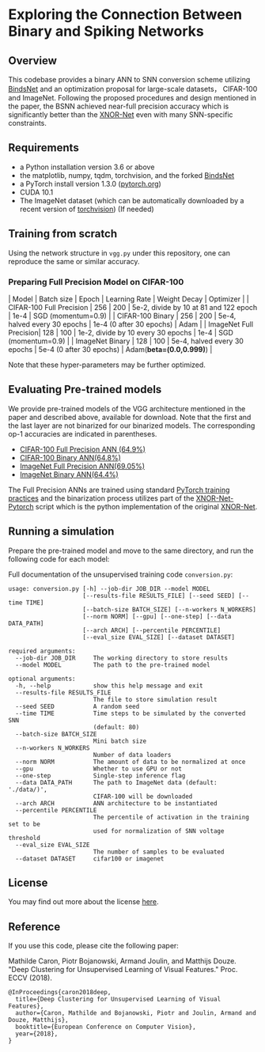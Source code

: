 # Exploring the Connection Between Binary and Spiking Networks

## Overview
This codebase provides a binary ANN to SNN conversion scheme utilizing [BindsNet](https://github.com/BindsNET/bindsnet) and an optimization proposal for large-scale datasets， CIFAR-100 and ImageNet. Following the proposed procedures and design mentioned in the paper, the BSNN achieved near-full precision accuracy which is significantly better than the [XNOR-Net](https://github.com/allenai/XNOR-Net) even with many SNN-specific constraints.

## Requirements

- a Python installation version 3.6 or above
- the matplotlib, numpy, tqdm, torchvision, and the forked [BindsNet](https://github.com/BindsNET/bindsnet)
- a PyTorch install version 1.3.0 ([pytorch.org](http://pytorch.org))
- CUDA 10.1
- The ImageNet dataset (which can be automatically downloaded by a recent version of [torchvision](https://pytorch.org/docs/stable/torchvision/datasets.html#imagenet)) (If needed)

## Training from scratch
Using the network structure in ```vgg.py``` under this repository, one can reproduce the same or similar accuracy. 
### Preparing Full Precision Model on CIFAR-100
| Model | Batch size | Epoch | Learning Rate | Weight Decay | Optimizer |
| CIFAR-100 Full Precision | 256 | 200 |  5e-2, divide by 10 at 81 and 122 epoch | 1e-4 | SGD (momentum=0.9) |
| CIFAR-100 Binary | 256 | 200 | 5e-4, halved every 30 epochs | 1e-4 (0 after 30 epochs) | Adam |
| ImageNet Full Precision| 128 | 100 |  1e-2, divide by 10 every 30 epochs | 1e-4 | SGD (momentum=0.9) |
| ImageNet Binary | 128 | 100 |  5e-4, halved every 30 epochs | 5e-4 (0 after 30 epochs) | Adam(**beta=(0.0,0.999)**) |

Note that these hyper-parameters may be further optimized.

## Evaluating Pre-trained models
We provide pre-trained models of the VGG architecture mentioned in the paper and described above, available for download. Note that the first and the last layer are not binarized for our binarized models. The corresponding op-1 accuracies are indicated in parentheses.

* [CIFAR-100 Full Precision ANN (64.9%)](https://dl.fbaipublicfiles.com/deepcluster/alexnet/checkpoint.pth.tar)
* [CIFAR-100 Binary ANN(64.8%)](https://dl.fbaipublicfiles.com/deepcluster/alexnet/checkpoint.pth.tar)
* [ImageNet Full Precision ANN(69.05%)](https://dl.fbaipublicfiles.com/deepcluster/alexnet/checkpoint.pth.tar)
* [ImageNet Binary ANN(64.4%)](https://dl.fbaipublicfiles.com/deepcluster/alexnet/checkpoint.pth.tar)

The Full Precision ANNs are trained using standard [PyTorch training practices](https://pytorch.org/tutorials/beginner/blitz/cifar10_tutorial.html) and the binarization process utilizes part of the [XNOR-Net-Pytorch](https://github.com/jiecaoyu/XNOR-Net-PyTorch) script which is the python implementation of the original [XNOR-Net](https://github.com/allenai/XNOR-Net).

## Running a simulation

Prepare the pre-trained model and move to the same directory, and run the following code for each model:



Full documentation of the unsupervised training code `conversion.py`:
```
usage: conversion.py [-h] --job-dir JOB_DIR --model MODEL
                     [--results-file RESULTS_FILE] [--seed SEED] [--time TIME]
                     [--batch-size BATCH_SIZE] [--n-workers N_WORKERS]
                     [--norm NORM] [--gpu] [--one-step] [--data DATA_PATH]
                     [--arch ARCH] [--percentile PERCENTILE]
                     [--eval_size EVAL_SIZE] [--dataset DATASET]

required arguments:
  --job-dir JOB_DIR     The working directory to store results
  --model MODEL         The path to the pre-trained model

optional arguments:
  -h, --help            show this help message and exit
  --results-file RESULTS_FILE
                        The file to store simulation result
  --seed SEED           A random seed
  --time TIME           Time steps to be simulated by the converted SNN
                        (default: 80)
  --batch-size BATCH_SIZE
                        Mini batch size
  --n-workers N_WORKERS
                        Number of data loaders
  --norm NORM           The amount of data to be normalized at once
  --gpu                 Whether to use GPU or not
  --one-step            Single-step inference flag
  --data DATA_PATH      The path to ImageNet data (default: './data/)',
                        CIFAR-100 will be downloaded
  --arch ARCH           ANN architecture to be instantiated
  --percentile PERCENTILE
                        The percentile of activation in the training set to be
                        used for normalization of SNN voltage threshold
  --eval_size EVAL_SIZE
                        The number of samples to be evaluated
  --dataset DATASET     cifar100 or imagenet
```


## License

You may find out more about the license [here](https://github.com/facebookresearch/deepcluster/blob/master/LICENSE).

## Reference

If you use this code, please cite the following paper:

Mathilde Caron, Piotr Bojanowski, Armand Joulin, and Matthijs Douze. "Deep Clustering for Unsupervised Learning of Visual Features." Proc. ECCV (2018).

```
@InProceedings{caron2018deep,
  title={Deep Clustering for Unsupervised Learning of Visual Features},
  author={Caron, Mathilde and Bojanowski, Piotr and Joulin, Armand and Douze, Matthijs},
  booktitle={European Conference on Computer Vision},
  year={2018},
}
```
